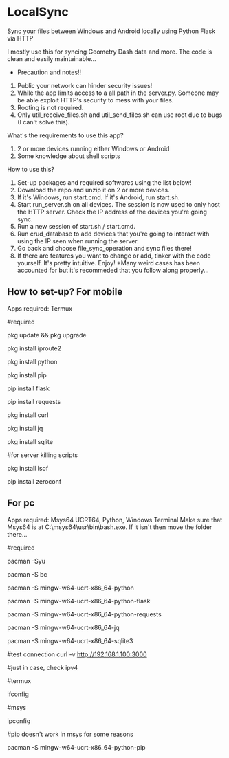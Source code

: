 # LocalSync
Sync your files between Windows and Android locally using Python Flask via HTTP

I mostly use this for syncing Geometry Dash data and more. The code is clean and easily maintainable...

* Precaution and notes!!
1. Public your network can hinder security issues!
2. While the app limits access to a all path in the server.py. Someone may be able exploit HTTP's security to mess with your files.
3. Rooting is not required.
4. Only util_receive_files.sh and util_send_files.sh can use root due to bugs (I can't solve this).

What's the requirements to use this app?
1. 2 or more devices running either Windows or Android
2. Some knowledge about shell scripts

How to use this?
1. Set-up packages and required softwares using the list below!
3. Download the repo and unzip it on 2 or more devices.
4. If it's Windows, run start.cmd. If it's Android, run start.sh.
5. Start run_server.sh on all devices. The session is now used to only host the HTTP server. Check the IP address of the devices you're going sync.
6. Run a new session of start.sh / start.cmd.
7. Run crud_database to add devices that you're going to interact with using the IP seen when running the server.
8. Go back and choose file_sync_operation and sync files there!
9. If there are features you want to change or add, tinker with the code yourself. It's pretty intuitive. Enjoy!
*Many weird cases has been accounted for but it's recommeded that you follow along properly...

How to set-up? 
For mobile
--------------------------------------------------------------------------------------
Apps required: Termux

#required

pkg update && pkg upgrade

pkg install iproute2

pkg install python

pkg install pip

pip install flask

pip install requests

pkg install curl

pkg install jq

pkg install sqlite

#for server killing scripts

pkg install lsof

pip install zeroconf


For pc
--------------------------------------------------------------------------------------
Apps required: Msys64 UCRT64, Python, Windows Terminal
Make sure that Msys64 is at C:\msys64\usr\bin\bash.exe. If it isn't then move the folder there...

#required

pacman -Syu

pacman -S bc

pacman -S mingw-w64-ucrt-x86_64-python

pacman -S mingw-w64-ucrt-x86_64-python-flask

pacman -S mingw-w64-ucrt-x86_64-python-requests

pacman -S mingw-w64-ucrt-x86_64-jq

pacman -S mingw-w64-ucrt-x86_64-sqlite3

#test connection
curl -v http://192.168.1.100:3000

#just in case, check ipv4

#termux

ifconfig

#msys

ipconfig

#pip doesn't work in msys for some reasons

pacman -S mingw-w64-ucrt-x86_64-python-pip

